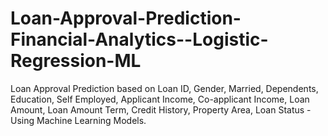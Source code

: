 # Loan-Approval-Prediction-Financial-Analytics--Logistic-Regression-ML
Loan Approval Prediction based on Loan ID, Gender, Married, Dependents, Education, Self Employed, Applicant Income, Co-applicant Income, Loan Amount, Loan Amount Term, Credit History, Property Area, Loan Status - Using Machine Learning Models.
